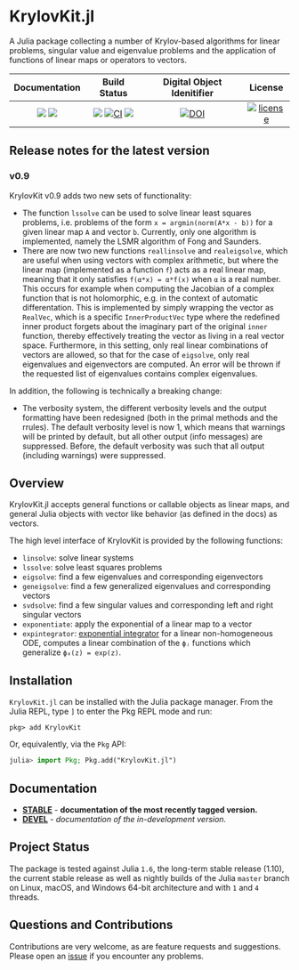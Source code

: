 # KrylovKit.jl

A Julia package collecting a number of Krylov-based algorithms for linear problems, singular
value and eigenvalue problems and the application of functions of linear maps or operators
to vectors.

| **Documentation** | **Build Status** | **Digital Object Idenitifier** | **License** |
|:-----------------:|:----------------:|:---------------:|:-----------:|
| [![][docs-stable-img]][docs-stable-url] [![][docs-dev-img]][docs-dev-url] | [![][aqua-img]][aqua-url] [![CI][github-img]][github-url] [![][codecov-img]][codecov-url] | [![DOI][doi-img]][doi-url] | [![license][license-img]][license-url] |

[docs-dev-img]: https://img.shields.io/badge/docs-dev-blue.svg
[docs-dev-url]: https://jutho.github.io/KrylovKit.jl/latest

[docs-stable-img]: https://img.shields.io/badge/docs-stable-blue.svg
[docs-stable-url]: https://jutho.github.io/KrylovKit.jl/stable

[github-img]: https://github.com/Jutho/KrylovKit.jl/workflows/CI/badge.svg
[github-url]: https://github.com/Jutho/KrylovKit.jl/actions?query=workflow%3ACI

[aqua-img]: https://raw.githubusercontent.com/JuliaTesting/Aqua.jl/master/badge.svg
[aqua-url]: https://github.com/JuliaTesting/Aqua.jl

[codecov-img]: https://codecov.io/gh/Jutho/KrylovKit.jl/branch/master/graph/badge.svg
[codecov-url]: https://codecov.io/gh/Jutho/KrylovKit.jl

[license-img]: http://img.shields.io/badge/license-MIT-brightgreen.svg?style=flat
[license-url]: LICENSE.md

[doi-img]: https://zenodo.org/badge/DOI/10.5281/zenodo.10622234.svg
[doi-url]: https://doi.org/10.5281/zenodo.10622234

## Release notes for the latest version

### v0.9
KrylovKit v0.9 adds two new sets of functionality:
* The function `lssolve` can be used to solve linear least squares problems, i.e. problems of the form `x = argmin(norm(A*x - b))` 
  for a given linear map `A` and vector `b`. Currently, only one algorithm is implemented, namely the LSMR algorithm
  of Fong and Saunders.
* There are now two new functions `reallinsolve` and `realeigsolve`, which are useful when using vectors with complex arithmetic,
  but where the linear map (implemented as a function `f`) acts as a real linear map, meaning that it only satisfies
  `f(α*x) = α*f(x)` when `α` is a real number. This occurs for example when computing the Jacobian of a complex function that is
  not holomorphic, e.g. in the context of automatic differentation. This is implemented by simply wrapping the vector as `RealVec`,
  which is a specific `InnerProductVec` type where the redefined inner product forgets about the imaginary part of the original
  `inner` function, thereby effectively treating the vector as living in a real vector space. Furthermore, in this setting, only
  real linear combinations of vectors are allowed, so that for the case of `eigsolve`, only real eigenvalues and eigenvectors are
  computed. An error will be thrown if the requested list of eigenvalues contains complex eigenvalues.

In addition, the following is technically a breaking change:
* The verbosity system, the different verbosity levels and the output formatting have been redesigned (both in the primal methods
  and the rrules). The default verbosity level is now 1, which means that warnings will be printed by default, but all other output
  (info messages) are suppressed. Before, the default verbosity was such that all output (including warnings) were suppressed.

## Overview
KrylovKit.jl accepts general functions or callable objects as linear maps, and general Julia
objects with vector like behavior (as defined in the docs) as vectors.

The high level interface of KrylovKit is provided by the following functions:
*   `linsolve`: solve linear systems
*   `lssolve`: solve least squares problems
*   `eigsolve`: find a few eigenvalues and corresponding eigenvectors
*   `geneigsolve`: find a few generalized eigenvalues and corresponding vectors
*   `svdsolve`: find a few singular values and corresponding left and right singular vectors
*   `exponentiate`: apply the exponential of a linear map to a vector
*   `expintegrator`: [exponential integrator](https://en.wikipedia.org/wiki/Exponential_integrator)
    for a linear non-homogeneous ODE, computes a linear combination of the `ϕⱼ` functions which generalize `ϕ₀(z) = exp(z)`.

## Installation
`KrylovKit.jl` can be installed with the Julia package manager.
From the Julia REPL, type `]` to enter the Pkg REPL mode and run:
```
pkg> add KrylovKit
```

Or, equivalently, via the `Pkg` API:
```julia
julia> import Pkg; Pkg.add("KrylovKit.jl")
```

## Documentation

-   [**STABLE**][docs-stable-url] - **documentation of the most recently tagged version.**
-   [**DEVEL**][docs-dev-url] - *documentation of the in-development version.*

## Project Status

The package is tested against Julia `1.6`, the long-term stable release (1.10), the current stable release as well
as nightly builds of the Julia `master` branch on Linux, macOS, and Windows 64-bit architecture and with `1` and `4` threads.

## Questions and Contributions

Contributions are very welcome, as are feature requests and suggestions. Please open an [issue][issues-url] if you encounter any problems.

[issues-url]: https://github.com/Jutho/KrylovKit.jl/issues
